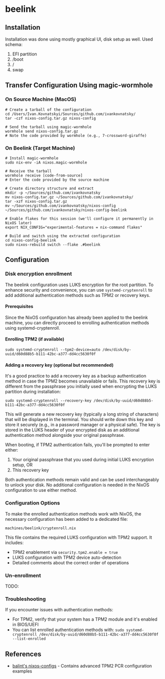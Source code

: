 # beelink

## Installation

Installation was done using mostly graphical UI, disk setup as well. Used schema:

1. EFI partition
2. /boot
3. /
4. swap

## Transfer Configuration Using magic-wormhole

### On Source Machine (MacOS)

```console
# Create a tarball of the configuration
cd /Users/Ivan.Kovnatskyi/Sources/github.com/ivankovnatsky/
tar -czf nixos-config.tar.gz nixos-config

# Send the tarball using magic-wormhole
wormhole send nixos-config.tar.gz
# Note the code provided by wormhole (e.g., 7-crossword-giraffe)
```

### On Beelink (Target Machine)

```console
# Install magic-wormhole
sudo nix-env -iA nixos.magic-wormhole

# Receive the tarball
wormhole receive [code-from-source]
# Enter the code provided by the source machine

# Create directory structure and extract
mkdir -p ~/Sources/github.com/ivankovnatsky
mv nixos-config.tar.gz ~/Sources/github.com/ivankovnatsky/
tar -xzf nixos-config.tar.gz
mv ~/Sources/github.com/ivankovnatsky/nixos-config ~/Sources/github.com/ivankovnatsky/nixos-config-beelink

# Enable flakes for this session (we'll configure it permanently in NixOS later)
export NIX_CONFIG="experimental-features = nix-command flakes"

# Build and switch using the extracted configuration
cd nixos-config-beelink
sudo nixos-rebuild switch --flake .#beelink
```

## Configuration

### Disk encryption enrollment

The beelink configuration uses LUKS encryption for the root partition. To enhance security and convenience, you can use `systemd-cryptenroll` to add additional authentication methods such as TPM2 or recovery keys.

#### Prerequisites

Since the NixOS configuration has already been applied to the beelink machine, you can directly proceed to enrolling authentication methods using systemd-cryptenroll.

#### Enrolling TPM2 (if available)

```console
sudo systemd-cryptenroll --tpm2-device=auto /dev/disk/by-uuid/d60d88b5-b111-42bc-a377-dd4cc5630f0f
```

#### Adding a recovery key (optional but recommended)

It's a good practice to add a recovery key as a backup authentication method in case the TPM2 becomes unavailable or fails. This recovery key is different from the passphrase you initially used when encrypting the LUKS partition during installation:

```console
sudo systemd-cryptenroll --recovery-key /dev/disk/by-uuid/d60d88b5-b111-42bc-a377-dd4cc5630f0f
```

This will generate a new recovery key (typically a long string of characters) that will be displayed in the terminal. You should write down this key and store it securely (e.g., in a password manager or a physical safe). The key is stored in the LUKS header of your encrypted disk as an additional authentication method alongside your original passphrase.

When booting, if TPM2 authentication fails, you'll be prompted to enter either:

1. Your original passphrase that you used during initial LUKS encryption setup, OR
2. This recovery key

Both authentication methods remain valid and can be used interchangeably to unlock your disk. No additional configuration is needed in the NixOS configuration to use either method.

### Configuration Options

To make the enrolled authentication methods work with NixOS, the necessary configuration has been added to a dedicated file:

```
machines/beelink/cryptenroll.nix
```

This file contains the required LUKS configuration with TPM2 support. It includes:

- TPM2 enablement via `security.tpm2.enable = true`
- LUKS configuration with TPM2 device auto-detection
- Detailed comments about the correct order of operations

### Un-enrollment

TODO:

### Troubleshooting

If you encounter issues with authentication methods:

- For TPM2, verify that your system has a TPM2 module and it's enabled in BIOS/UEFI
- You can list enrolled authentication methods with: `sudo systemd-cryptenroll /dev/disk/by-uuid/d60d88b5-b111-42bc-a377-dd4cc5630f0f --list-enrolled`

## References

- [balint's nixos-configs](https://codeberg.org/balint/nixos-configs) - Contains advanced TPM2 PCR configuration examples
